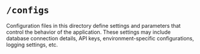 # `/configs`

Configuration files in this directory define settings and parameters that control the behavior of the application. 
These settings may include database connection details, API keys, environment-specific configurations, logging settings, etc.